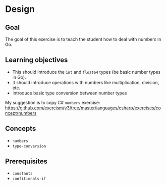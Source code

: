 # Design

## Goal

The goal of this exercise is to teach the student how to deal with numbers in Go.

## Learning objectives

- This should introduce the `int` and `float64` types (be basic number types in Go).
- It should introduce operations with numbers like multiplication, division, etc.
- Introduce basic type conversion between number types

My suggestion is to copy C# `numbers` exercise: https://github.com/exercism/v3/tree/master/languages/csharp/exercises/concept/numbers

## Concepts

- `numbers`
- `type-conversion`

## Prerequisites

- `constants`
- `confitionals-if`
